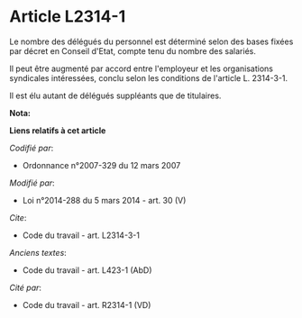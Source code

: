 # Article L2314-1

Le nombre des délégués du personnel est déterminé selon des bases fixées par décret en Conseil d'Etat, compte tenu du nombre
des salariés. 

Il peut être augmenté par accord entre l'employeur et les organisations syndicales intéressées, conclu selon les conditions
de l'article L. 2314-3-1. 

Il est élu autant de délégués suppléants que de titulaires.

**Nota:**



**Liens relatifs à cet article**

_Codifié par_:

  - Ordonnance n°2007-329 du 12 mars 2007

_Modifié par_:

  - Loi n°2014-288 du 5 mars 2014 - art. 30 (V)

_Cite_:

  - Code du travail - art. L2314-3-1

_Anciens textes_:

  - Code du travail - art. L423-1 (AbD)

_Cité par_:

  - Code du travail - art. R2314-1 (VD)
